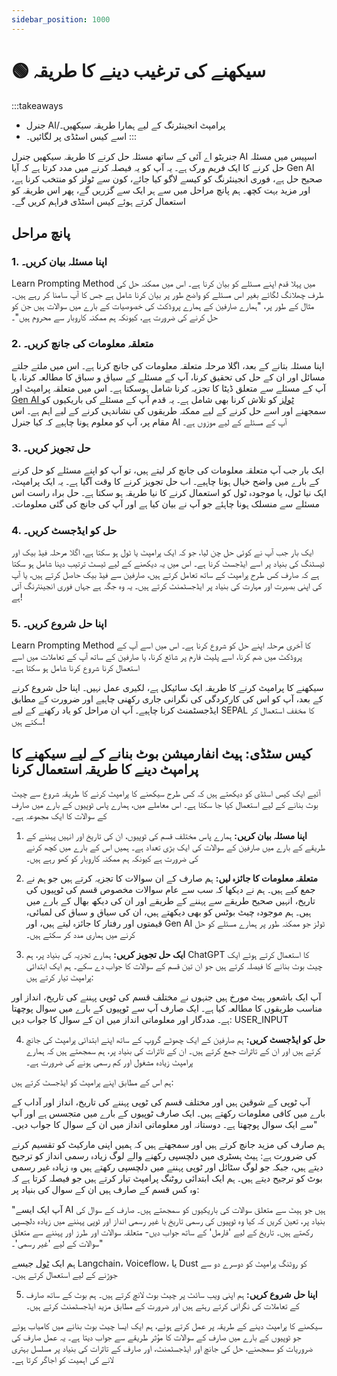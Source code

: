 ```yaml
---
sidebar_position: 1000
---
```


# 🟢 سیکھنے کی ترغیب دینے کا طریقہ

:::takeaways
- جنرل AI/پرامپٹ انجینئرنگ کے لیے ہمارا طریقہ سیکھیں۔
- اسے کیس اسٹڈی پر لگائیں۔
:::

جنریٹو اے آئی کے ساتھ مسئلہ حل کرنے کا طریقہ سیکھیں جنرل AI اسپیس میں مسئلہ حل کرنے کا ایک فریم ورک ہے۔ یہ آپ کو یہ فیصلہ کرنے میں مدد کرتا ہے کہ آیا Gen AI صحیح حل ہے، فوری انجینئرنگ کو کیسے لاگو کیا جائے، کون سے ٹولز کو منتخب کرنا ہے، اور مزید بہت کچھ۔
ہم پانچ مراحل میں سے ہر ایک سے گزریں گے، پھر اس طریقہ کو استعمال کرتے ہوئے کیس اسٹڈی فراہم کریں گے۔

## پانچ مراحل

### 1. اپنا مسئلہ بیان کریں۔

Learn Prompting Method میں پہلا قدم اپنے مسئلے کو بیان کرنا ہے۔ اس میں ممکنہ حل کی طرف چھلانگ لگائے بغیر اس مسئلے کو واضح طور پر بیان کرنا شامل ہے جس کا آپ سامنا کر رہے ہیں۔ مثال کے طور پر، "ہمارے صارفین کے ہمارے پروڈکٹ کی خصوصیات کے بارے میں سوالات ہیں جن کو حل کرنے کی ضرورت ہے، کیونکہ ہم ممکنہ کاروبار سے محروم ہیں"۔

### 2. متعلقہ معلومات کی جانچ کریں۔

اپنا مسئلہ بتانے کے بعد، اگلا مرحلہ متعلقہ معلومات کی جانچ کرنا ہے۔ اس میں ملتے جلتے مسائل اور ان کے حل کی تحقیق کرنا، آپ کے مسئلے کے سیاق و سباق کا مطالعہ کرنا، یا آپ کے مسئلے سے متعلق ڈیٹا کا تجزیہ کرنا شامل ہوسکتا ہے۔ اس میں متعلقہ پرامپٹ اور [Gen AI ٹولز](https://learnprompting.org/docs/category/-tooling) کو تلاش کرنا بھی شامل ہے۔ یہ قدم آپ کے مسئلے کی باریکیوں کو سمجھنے اور اسے حل کرنے کے لیے ممکنہ طریقوں کی نشاندہی کرنے کے لیے اہم ہے۔ اس مقام پر، آپ کو معلوم ہونا چاہیے کہ کیا جنرل AI آپ کے مسئلے کے لیے موزوں ہے۔

### 3. حل تجویز کریں۔

ایک بار جب آپ متعلقہ معلومات کی جانچ کر لیتے ہیں، تو آپ کو اپنے مسئلے کو حل کرنے کے بارے میں واضح خیال ہونا چاہیے۔ اب حل تجویز کرنے کا وقت آگیا ہے۔ یہ ایک پرامپٹ، ایک نیا ٹول، یا موجودہ ٹول کو استعمال کرنے کا نیا طریقہ ہو سکتا ہے۔ حل براہ راست اس مسئلے سے منسلک ہونا چاہئے جو آپ نے بیان کیا ہے اور آپ کی جانچ کی گئی معلومات۔

### 4. حل کو ایڈجسٹ کریں۔

ایک بار جب آپ نے کوئی حل چن لیا، جو کہ ایک پرامپٹ یا ٹول ہو سکتا ہے، اگلا مرحلہ فیڈ بیک اور ٹیسٹنگ کی بنیاد پر اسے ایڈجسٹ کرنا ہے۔ اس میں یہ دیکھنے کے لیے ٹیسٹ ترتیب دینا شامل ہو سکتا ہے کہ صارف کس طرح پرامپٹ کے ساتھ تعامل کرتے ہیں، صارفین سے فیڈ بیک حاصل کرتے ہیں، یا آپ کی اپنی بصیرت اور مہارت کی بنیاد پر ایڈجسٹمنٹ کرتے ہیں۔ یہ وہ جگہ ہے جہاں فوری انجینئرنگ آتی ہے!

### 5. اپنا حل شروع کریں۔

Learn Prompting Method کا آخری مرحلہ اپنے حل کو شروع کرنا ہے۔ اس میں اسے آپ کے پروڈکٹ میں ضم کرنا، اسے پلیٹ فارم پر شائع کرنا، یا صارفین کے ساتھ آپ کے تعاملات میں اسے استعمال کرنا شروع کرنا شامل ہو سکتا ہے۔

سیکھنے کا پرامپٹ کرنے کا طریقہ ایک سائیکل ہے، لکیری عمل نہیں۔ اپنا حل شروع کرنے کے بعد، آپ کو اس کی کارکردگی کی نگرانی جاری رکھنی چاہیے اور ضرورت کے مطابق ایڈجسٹمنٹ کرنا چاہیے۔ آپ ان مراحل کو یاد رکھنے کے لیے SEPAL کا مخفف استعمال کر سکتے ہیں!

## کیس سٹڈی: ہیٹ انفارمیشن بوٹ بنانے کے لیے سیکھنے کا پرامپٹ دینے کا طریقہ استعمال کرنا

آئیے ایک کیس اسٹڈی کو دیکھتے ہیں کہ کس طرح سیکھنے کا پرامپٹ کرنے کا طریقہ شروع سے چیٹ بوٹ بنانے کے لیے استعمال کیا جا سکتا ہے۔ اس معاملے میں، ہمارے پاس ٹوپیوں کے بارے میں صارف کے سوالات کا ایک مجموعہ ہے۔

1. **اپنا مسئلہ بیان کریں:** ہمارے پاس مختلف قسم کی ٹوپیوں، ان کی تاریخ اور انہیں پہننے کے طریقے کے بارے میں صارفین کے سوالات کی ایک بڑی تعداد ہے۔ ہمیں اس کے بارے میں کچھ کرنے کی ضرورت ہے کیونکہ ہم ممکنہ کاروبار کو کھو رہے ہیں۔

2. **متعلقہ معلومات کا جائزہ لیں:** ہم صارف کے ان سوالات کا تجزیہ کرتے ہیں جو ہم نے جمع کیے ہیں۔ ہم نے دیکھا کہ سب سے عام سوالات مخصوص قسم کی ٹوپیوں کی تاریخ، انہیں صحیح طریقے سے پہننے کے طریقے اور ان کی دیکھ بھال کے بارے میں ہیں۔ ہم موجودہ چیٹ بوٹس کو بھی دیکھتے ہیں، ان کی سیاق و سباق کی لمبائی، قیمتوں اور رفتار کا جائزہ لیتے ہیں، اور Gen AI ٹولز جو ممکنہ طور پر ہمارے مسئلے کو حل کرنے میں ہماری مدد کر سکتے ہیں۔

3. **ایک حل تجویز کریں:** ہمارے تجزیہ کی بنیاد پر، ہم ChatGPT کا استعمال کرتے ہوئے ایک چیٹ بوٹ بنانے کا فیصلہ کرتے ہیں جو ان تین قسم کے سوالات کا جواب دے سکے۔ ہم ایک ابتدائی پرامپٹ تیار کرتے ہیں:

<AIInput>
آپ ایک باشعور ہیٹ مورخ ہیں جنہوں نے مختلف قسم کی ٹوپی پہننے کی تاریخ، انداز اور مناسب طریقوں کا مطالعہ کیا ہے۔ ایک صارف آپ سے ٹوپیوں کے بارے میں سوال پوچھتا ہے۔ مددگار اور معلوماتی انداز میں ان کے سوال کا جواب دیں: USER_INPUT
</AIInput>

4. **حل کو ایڈجسٹ کریں:** ہم صارفین کے ایک چھوٹے گروپ کے ساتھ اپنے ابتدائی پرامپٹ کی جانچ کرتے ہیں اور ان کے تاثرات جمع کرتے ہیں۔ ان کے تاثرات کی بنیاد پر، ہم سمجھتے ہیں کہ ہمارے پرامپٹ زیادہ مشغول اور کم رسمی ہونے کی ضرورت ہے۔

ہم اس کے مطابق اپنے پرامپٹ کو ایڈجسٹ کرتے ہیں:

<AIInput>
آپ ٹوپی کے شوقین ہیں اور مختلف قسم کی ٹوپی پہننے کی تاریخ، انداز اور آداب کے بارے میں کافی معلومات رکھتے ہیں۔ ایک صارف ٹوپیوں کے بارے میں متجسس ہے اور آپ سے ایک سوال پوچھتا ہے۔ دوستانہ اور معلوماتی انداز میں ان کے سوال کا جواب دیں۔"
</AIInput>

ہم صارف کی مزید جانچ کرتے ہیں اور سمجھتے ہیں کہ ہمیں اپنی مارکیٹ کو تقسیم کرنے کی ضرورت ہے: ہیٹ ہسٹری میں دلچسپی رکھنے والے لوگ زیادہ رسمی انداز کو ترجیح دیتے ہیں، جبکہ جو لوگ سٹائل اور ٹوپی پہننے میں دلچسپی رکھتے ہیں وہ زیادہ غیر رسمی بوٹ کو ترجیح دیتے ہیں۔ ہم ایک ابتدائی روٹنگ پرامپٹ تیار کرتے ہیں جو فیصلہ کرتا ہے کہ وہ کس قسم کے صارف ہیں ان کے سوال کی بنیاد پر:

<AIInput>
"آپ ایک ایسے AI ہیں جو ہیٹ سے متعلق سوالات کی باریکیوں کو سمجھتے ہیں۔ صارف کے سوال کی بنیاد پر، تعین کریں کہ کیا وہ ٹوپیوں کی رسمی تاریخ یا غیر رسمی انداز اور ٹوپی پہننے میں زیادہ دلچسپی رکھتے ہیں۔ تاریخ کے لیے 'فارمل' کے ساتھ جواب دیں- متعلقہ سوالات اور طرز اور پہننے سے متعلق سوالات کے لیے 'غیر رسمی'۔"
</AIInput>

ہم ایک [ٹول](https://learnprompting.org/docs/category/-tooling) جیسے Langchain، Voiceflow، یا Dust کو روٹنگ پرامپٹ کو دوسرے دو سے جوڑنے کے لیے استعمال کرتے ہیں۔

5. **اپنا حل شروع کریں:** ہم اپنی ویب سائٹ پر چیٹ بوٹ لانچ کرتے ہیں۔ ہم بوٹ کے ساتھ صارف کے تعاملات کی نگرانی کرتے رہتے ہیں اور ضرورت کے مطابق مزید ایڈجسٹمنٹ کرتے ہیں۔

سیکھنے کا پرامپٹ دینے کے طریقہ پر عمل کرتے ہوئے، ہم ایک ایسا چیٹ بوٹ بنانے میں کامیاب ہوئے جو ٹوپیوں کے بارے میں صارف کے سوالات کا مؤثر طریقے سے جواب دیتا ہے۔ یہ عمل صارف کی ضروریات کو سمجھنے، حل کی جانچ اور ایڈجسٹمنٹ، اور صارف کے تاثرات کی بنیاد پر مسلسل بہتری لانے کی اہمیت کو اجاگر کرتا ہے۔